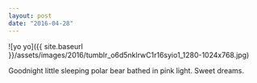 ```yaml
---
layout: post
date: "2016-04-28"
---
```


![yo yo]({{ site.baseurl }}/assets/images/2016/tumblr_o6d5nklrwC1r16syio1_1280-1024x768.jpg)

Goodnight little sleeping polar bear bathed in pink light. Sweet dreams.
